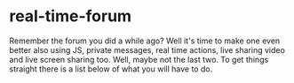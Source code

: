# real-time-forum
Remember the forum you did a while ago? Well it's time to make one even better also using JS, private messages, real time actions, live sharing video and live screen sharing too. Well, maybe not the last two. To get things straight there is a list below of what you will have to do.
